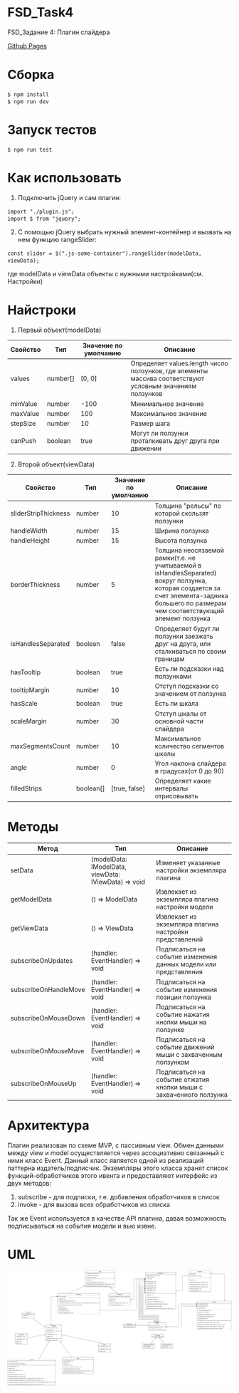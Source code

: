 # FSD_Task4
<p>FSD_Задание 4: Плагин слайдера</p>
<a href="https://grzdrz.github.io/FSD_Task4"><p>Github Pages</p></a>

# Сборка
```
$ npm install
$ npm run dev
```

# Запуск тестов
```
$ npm run test
```

# Как использовать
1) Подключить jQuery и сам плагин:
```
import "./plugin.js";
import $ from "jquery";
```
2) С помощью jQuery выбрать нужный элемент-контейнер и вызвать на нем функцию rangeSlider:
```
const slider = $(".js-some-container").rangeSlider(modelData, viewData);
```
где modelData и viewData объекты с нужными настройками(см. Настройки)


# Найстроки
1) Первый объект(modelData)

| Свойство | Тип | Значение по умолчанию | Описание |
| --- | --- | --- | --- |
| values | number[] | [0, 0] | Определяет values.length число ползунков, где элементы массива соответствуют условным значениям ползунков |
| minValue | number | -100 | Минимальное значение |
| maxValue | number | 100 | Максимальное значение |
| stepSize | number | 10 | Размер шага |
| canPush | boolean | true | Могут ли ползунки проталкивать друг друга при движении |

2) Второй объект(viewData)

| Свойство | Тип | Значение по умолчанию | Описание |
| --- | --- | --- | --- |
| sliderStripThickness | number | 10 | Толщина "рельсы" по которой скользят ползунки |
| handleWidth | number | 15 | Ширина ползунка |
| handleHeight | number | 15 | Высота ползунка |
| borderThickness | number | 5 | Толщина неосязаемой рамки(т.е. не учитываемой в isHandlesSeparated) вокруг ползунка, которая создается за счет элемента-задника большего по размерам чем соответствующий элемент ползунка |
| isHandlesSeparated | boolean | false | Определяет будут ли ползунки заезжать друг на друга, или сталкиваться по своим границам |
| hasTooltip | boolean | true | Есть ли подсказки над ползунками |
| tooltipMargin | number | 10 | Отступ подсказки со значением от ползунка |
| hasScale | boolean | true | Есть ли шкала |
| scaleMargin | number | 30 | Отступ шкалы от основной части слайдера |
| maxSegmentsCount | number | 10 | Максимальное количество сегментов шкалы |
| angle | number | 0 | Угол наклона слайдера в градусах(от 0 до 90) |
| filledStrips | boolean[] | [true, false] | Определяет какие интервалы отрисовывать |


# Методы

| Метод | Тип | Описание |
| --- | --- | --- |
| setData | (modelData: IModelData, viewData: IViewData) => void | Изменяет указанные настройки экземпляра плагина |
| getModelData | () => ModelData | Извлекает из экземпляра плагина настройки модели |
| getViewData | () => ViewData | Извлекает из экземпляра плагина настройки представлений |
| subscribeOnUpdates | (handler: EventHandler) => void | Подписаться на событие изменения данных модели или представления  |
| subscribeOnHandleMove | (handler: EventHandler) => void | Подписаться на событие изменения позиции ползунка |
| subscribeOnMouseDown | (handler: EventHandler) => void | Подписаться на событие нажатия кнопки мыши на ползунке |
| subscribeOnMouseMove | (handler: EventHandler) => void | Подписаться на событие движений мыши с захваченным ползунком |
| subscribeOnMouseUp | (handler: EventHandler) => void | Подписаться на событие отжатия кнопки мыши с захваченного ползунка |


# Архитектура

Плагин реализован по схеме MVP, с пассивным view. Обмен данными между view и model осуществляется через ассоциативно связанный с ними класс Event. Данный класс является одной из реализаций паттерна издатель/подписчик. Экземпляры этого класса хранят список функций-обработчиков этого ивента и предоставляют интерфейс из двух методов:
1) subscribe - для подписки, т.е. добавления обработчиков в список
2) invoke - для вызова всех обработчиков из списка

Так же Event используется в качестве API плагина, давая возможность подписываться на события модели и вью извне. 

# UML

![](uml.jpg)